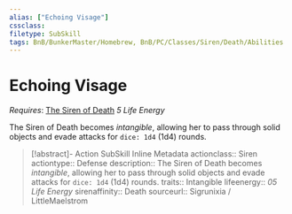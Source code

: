 ```yaml
---
alias: ["Echoing Visage"]
cssclass: 
filetype: SubSkill
tags: BnB/BunkerMaster/Homebrew, BnB/PC/Classes/Siren/Death/Abilities
---
```

# Echoing Visage
*Requires*: [The Siren of Death](../The-Siren-of-Death.md)
_5 Life Energy_

The Siren of Death becomes _intangible_, allowing her to pass through solid objects and evade attacks for `dice: 1d4` (1d4) rounds.

>[!abstract]- Action SubSkill Inline Metadata
> actionclass:: Siren
> actiontype:: Defense
> description:: The Siren of Death becomes _intangible_, allowing her to pass through solid objects and evade attacks for `dice: 1d4` (1d4) rounds.
> traits:: Intangible
> lifeenergy:: _05 Life Energy_
> sirenaffinity:: Death
> sourceurl:: Sigrunixia / LittleMaelstrom
